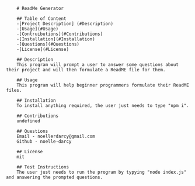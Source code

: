 
        # ReadMe Generator

        ## Table of Content 
        -[Project Description] (#Description)
        -[Usage](#Usage)
        -[Contruibutions](#Contributions)
        -[Installation](#Installation)
        -[Questions](#Questions)
        -[License](#License)

        ## Description 
        This program will prompt a user to answer some questions about their project and will then formulate a ReadME file for them. 

        ## Usage
        This program will help beginner programmers formulate their ReadME files. 

        ## Installation 
        To install anything required, the user just needs to type "npm i". 

        ## Contributions 
        undefined

        ## Questions 
        Email - noellerdarcy@gmail.com
        Github - noelle-darcy

        ## License 
        mit

        ## Test Instructions 
        The user just needs to run the program by typying "node index.js" and answering the prompted questions.
        